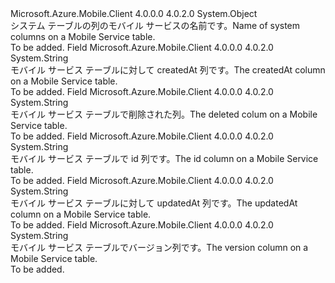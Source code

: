<Type Name="MobileServiceSystemColumns" FullName="Microsoft.WindowsAzure.MobileServices.MobileServiceSystemColumns">
  <TypeSignature Language="C#" Value="public static class MobileServiceSystemColumns" />
  <TypeSignature Language="ILAsm" Value=".class public auto ansi abstract sealed beforefieldinit MobileServiceSystemColumns extends System.Object" />
  <TypeSignature Language="DocId" Value="T:Microsoft.WindowsAzure.MobileServices.MobileServiceSystemColumns" />
  <TypeSignature Language="VB.NET" Value="Public Class MobileServiceSystemColumns" />
  <TypeSignature Language="F#" Value="type MobileServiceSystemColumns = class" />
  <AssemblyInfo>
    <AssemblyName>Microsoft.Azure.Mobile.Client</AssemblyName>
    <AssemblyVersion>4.0.0.0</AssemblyVersion>
    <AssemblyVersion>4.0.2.0</AssemblyVersion>
  </AssemblyInfo>
  <Base>
    <BaseTypeName>System.Object</BaseTypeName>
  </Base>
  <Interfaces />
  <Docs>
    <summary>
            <span data-ttu-id="716a3-101">システム テーブルの列のモバイル サービスの名前です。</span><span class="sxs-lookup"><span data-stu-id="716a3-101">Name of system columns on a Mobile Service table.</span></span>
            </summary>
    <remarks>To be added.</remarks>
  </Docs>
  <Members>
    <Member MemberName="CreatedAt">
      <MemberSignature Language="C#" Value="public static readonly string CreatedAt;" />
      <MemberSignature Language="ILAsm" Value=".field public static initonly string CreatedAt" />
      <MemberSignature Language="DocId" Value="F:Microsoft.WindowsAzure.MobileServices.MobileServiceSystemColumns.CreatedAt" />
      <MemberSignature Language="VB.NET" Value="Public Shared ReadOnly CreatedAt As String " />
      <MemberSignature Language="F#" Value=" staticval mutable CreatedAt : string" Usage="Microsoft.WindowsAzure.MobileServices.MobileServiceSystemColumns.CreatedAt" />
      <MemberType>Field</MemberType>
      <AssemblyInfo>
        <AssemblyName>Microsoft.Azure.Mobile.Client</AssemblyName>
        <AssemblyVersion>4.0.0.0</AssemblyVersion>
        <AssemblyVersion>4.0.2.0</AssemblyVersion>
      </AssemblyInfo>
      <ReturnValue>
        <ReturnType>System.String</ReturnType>
      </ReturnValue>
      <Docs>
        <summary>
            <span data-ttu-id="716a3-102">モバイル サービス テーブルに対して createdAt 列です。</span><span class="sxs-lookup"><span data-stu-id="716a3-102">The createdAt column on a Mobile Service table.</span></span>
            </summary>
        <remarks>To be added.</remarks>
      </Docs>
    </Member>
    <Member MemberName="Deleted">
      <MemberSignature Language="C#" Value="public static readonly string Deleted;" />
      <MemberSignature Language="ILAsm" Value=".field public static initonly string Deleted" />
      <MemberSignature Language="DocId" Value="F:Microsoft.WindowsAzure.MobileServices.MobileServiceSystemColumns.Deleted" />
      <MemberSignature Language="VB.NET" Value="Public Shared ReadOnly Deleted As String " />
      <MemberSignature Language="F#" Value=" staticval mutable Deleted : string" Usage="Microsoft.WindowsAzure.MobileServices.MobileServiceSystemColumns.Deleted" />
      <MemberType>Field</MemberType>
      <AssemblyInfo>
        <AssemblyName>Microsoft.Azure.Mobile.Client</AssemblyName>
        <AssemblyVersion>4.0.0.0</AssemblyVersion>
        <AssemblyVersion>4.0.2.0</AssemblyVersion>
      </AssemblyInfo>
      <ReturnValue>
        <ReturnType>System.String</ReturnType>
      </ReturnValue>
      <Docs>
        <summary>
            <span data-ttu-id="716a3-103">モバイル サービス テーブルで削除された列。</span><span class="sxs-lookup"><span data-stu-id="716a3-103">The deleted colum on a Mobile Service table.</span></span>
            </summary>
        <remarks>To be added.</remarks>
      </Docs>
    </Member>
    <Member MemberName="Id">
      <MemberSignature Language="C#" Value="public static readonly string Id;" />
      <MemberSignature Language="ILAsm" Value=".field public static initonly string Id" />
      <MemberSignature Language="DocId" Value="F:Microsoft.WindowsAzure.MobileServices.MobileServiceSystemColumns.Id" />
      <MemberSignature Language="VB.NET" Value="Public Shared ReadOnly Id As String " />
      <MemberSignature Language="F#" Value=" staticval mutable Id : string" Usage="Microsoft.WindowsAzure.MobileServices.MobileServiceSystemColumns.Id" />
      <MemberType>Field</MemberType>
      <AssemblyInfo>
        <AssemblyName>Microsoft.Azure.Mobile.Client</AssemblyName>
        <AssemblyVersion>4.0.0.0</AssemblyVersion>
        <AssemblyVersion>4.0.2.0</AssemblyVersion>
      </AssemblyInfo>
      <ReturnValue>
        <ReturnType>System.String</ReturnType>
      </ReturnValue>
      <Docs>
        <summary>
            <span data-ttu-id="716a3-104">モバイル サービス テーブルで id 列です。</span><span class="sxs-lookup"><span data-stu-id="716a3-104">The id column on a Mobile Service table.</span></span>
            </summary>
        <remarks>To be added.</remarks>
      </Docs>
    </Member>
    <Member MemberName="UpdatedAt">
      <MemberSignature Language="C#" Value="public static readonly string UpdatedAt;" />
      <MemberSignature Language="ILAsm" Value=".field public static initonly string UpdatedAt" />
      <MemberSignature Language="DocId" Value="F:Microsoft.WindowsAzure.MobileServices.MobileServiceSystemColumns.UpdatedAt" />
      <MemberSignature Language="VB.NET" Value="Public Shared ReadOnly UpdatedAt As String " />
      <MemberSignature Language="F#" Value=" staticval mutable UpdatedAt : string" Usage="Microsoft.WindowsAzure.MobileServices.MobileServiceSystemColumns.UpdatedAt" />
      <MemberType>Field</MemberType>
      <AssemblyInfo>
        <AssemblyName>Microsoft.Azure.Mobile.Client</AssemblyName>
        <AssemblyVersion>4.0.0.0</AssemblyVersion>
        <AssemblyVersion>4.0.2.0</AssemblyVersion>
      </AssemblyInfo>
      <ReturnValue>
        <ReturnType>System.String</ReturnType>
      </ReturnValue>
      <Docs>
        <summary>
            <span data-ttu-id="716a3-105">モバイル サービス テーブルに対して updatedAt 列です。</span><span class="sxs-lookup"><span data-stu-id="716a3-105">The updatedAt column on a Mobile Service table.</span></span>
            </summary>
        <remarks>To be added.</remarks>
      </Docs>
    </Member>
    <Member MemberName="Version">
      <MemberSignature Language="C#" Value="public static readonly string Version;" />
      <MemberSignature Language="ILAsm" Value=".field public static initonly string Version" />
      <MemberSignature Language="DocId" Value="F:Microsoft.WindowsAzure.MobileServices.MobileServiceSystemColumns.Version" />
      <MemberSignature Language="VB.NET" Value="Public Shared ReadOnly Version As String " />
      <MemberSignature Language="F#" Value=" staticval mutable Version : string" Usage="Microsoft.WindowsAzure.MobileServices.MobileServiceSystemColumns.Version" />
      <MemberType>Field</MemberType>
      <AssemblyInfo>
        <AssemblyName>Microsoft.Azure.Mobile.Client</AssemblyName>
        <AssemblyVersion>4.0.0.0</AssemblyVersion>
        <AssemblyVersion>4.0.2.0</AssemblyVersion>
      </AssemblyInfo>
      <ReturnValue>
        <ReturnType>System.String</ReturnType>
      </ReturnValue>
      <Docs>
        <summary>
            <span data-ttu-id="716a3-106">モバイル サービス テーブルでバージョン列です。</span><span class="sxs-lookup"><span data-stu-id="716a3-106">The version column on a Mobile Service table.</span></span>
            </summary>
        <remarks>To be added.</remarks>
      </Docs>
    </Member>
  </Members>
</Type>